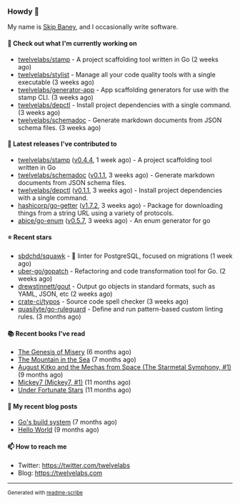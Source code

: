 ### Howdy 👋

My name is [Skip Baney](https://twelvelabs.com), and I occasionally write software.

#### 👷 Check out what I'm currently working on

- [twelvelabs/stamp](https://github.com/twelvelabs/stamp) - A project scaffolding tool written in Go (2 weeks ago)
- [twelvelabs/stylist](https://github.com/twelvelabs/stylist) - Manage all your code quality tools with a single executable (3 weeks ago)
- [twelvelabs/generator-app](https://github.com/twelvelabs/generator-app) - App scaffolding generators for use with the stamp CLI. (3 weeks ago)
- [twelvelabs/depctl](https://github.com/twelvelabs/depctl) - Install project dependencies with a single command. (3 weeks ago)
- [twelvelabs/schemadoc](https://github.com/twelvelabs/schemadoc) - Generate markdown documents from JSON schema files. (3 weeks ago)

#### 🔭 Latest releases I've contributed to

- [twelvelabs/stamp](https://github.com/twelvelabs/stamp) ([v0.4.4](https://github.com/twelvelabs/stamp/releases/tag/v0.4.4), 1 week ago) - A project scaffolding tool written in Go
- [twelvelabs/schemadoc](https://github.com/twelvelabs/schemadoc) ([v0.1.1](https://github.com/twelvelabs/schemadoc/releases/tag/v0.1.1), 3 weeks ago) - Generate markdown documents from JSON schema files.
- [twelvelabs/depctl](https://github.com/twelvelabs/depctl) ([v0.1.1](https://github.com/twelvelabs/depctl/releases/tag/v0.1.1), 3 weeks ago) - Install project dependencies with a single command.
- [hashicorp/go-getter](https://github.com/hashicorp/go-getter) ([v1.7.2](https://github.com/hashicorp/go-getter/releases/tag/v1.7.2), 3 weeks ago) - Package for downloading things from a string URL using a variety of protocols.
- [abice/go-enum](https://github.com/abice/go-enum) ([v0.5.7](https://github.com/abice/go-enum/releases/tag/v0.5.7), 3 weeks ago) - An enum generator for go

#### ⭐ Recent stars

- [sbdchd/squawk](https://github.com/sbdchd/squawk) - 🐘 linter for PostgreSQL, focused on migrations (1 week ago)
- [uber-go/gopatch](https://github.com/uber-go/gopatch) - Refactoring and code transformation tool for Go. (2 weeks ago)
- [drewstinnett/gout](https://github.com/drewstinnett/gout) - Output go objects in standard formats, such as YAML, JSON, etc (2 weeks ago)
- [crate-ci/typos](https://github.com/crate-ci/typos) - Source code spell checker (3 weeks ago)
- [quasilyte/go-ruleguard](https://github.com/quasilyte/go-ruleguard) - Define and run pattern-based custom linting rules. (3 months ago)

#### 📚 Recent books I've read

- [The Genesis of Misery](https://www.goodreads.com/review/show/4961676783?utm_medium=api&amp;utm_source=rss) (6 months ago)
- [The Mountain in the Sea](https://www.goodreads.com/review/show/5027288300?utm_medium=api&amp;utm_source=rss) (7 months ago)
- [August Kitko and the Mechas from Space (The Starmetal Symphony, #1)](https://www.goodreads.com/review/show/5100246985?utm_medium=api&amp;utm_source=rss) (9 months ago)
- [Mickey7 (Mickey7, #1)](https://www.goodreads.com/review/show/4962790910?utm_medium=api&amp;utm_source=rss) (11 months ago)
- [Under Fortunate Stars](https://www.goodreads.com/review/show/4813809207?utm_medium=api&amp;utm_source=rss) (11 months ago)

#### 📜 My recent blog posts

- [Go&#39;s build system](https://twelvelabs.com/2023/01/02/go-build-system/) (7 months ago)
- [Hello World](https://twelvelabs.com/2022/11/20/hello-world/) (9 months ago)

#### 📫 How to reach me

- Twitter: <https://twitter.com/twelvelabs>
- Blog: <https://twelvelabs.com>

---

<sup>Generated with [readme-scribe](https://github.com/muesli/readme-scribe)</sup>
